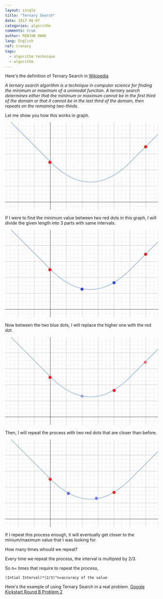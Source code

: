 ```yaml
---
layout: single
title: "Ternary Search"
date: 2017-06-07
categories: algorithm
comments: true
author: MINJUN KWAK
lang: English
ref: trenary
tags:
  - algorithm technique
  - algorithm
---
```


Here's the definition of Ternary Search in [Wikipedia]({{https://en.wikipedia.org/wiki/Ternary_search}})

*A ternary search algorithm is a technique in computer science for finding the minimum or maximum of a unimodal function. A ternary search determines either that the minimum or maximum cannot be in the first third of the domain or that it cannot be in the last third of the domain, then repeats on the remaining two-thirds.*

Let me show you how this works in graph.

<img src="/assets/images/tworeddots.png">

If I were to find the minimum value between two red dots in this graph, I will divide the given length into 3 parts with same intervals.

<img src="/assets/images/tworedtwoblue.png">

Now between the two blue dots, I will replace the higher one with the red dot.

<img src="/assets/images/threeredoneblue.png">

Then, I will repeat the process with two red dots that are closer than before.

<img src="/assets/images/finaldots.png">

If I repeat this process enough, it will eventually get closer to the minium/maximum value that I was looking for.

How many times whould we repeat? 

Every time we repeat the process, the interval is multipied by 2/3.

So n= times that require to repeat the process,

```
(Intial Interval)*(2/3)^n=accuracy of the value
```

Here's the example of using Ternary Search in a real problem.
[Google Kickstart Round B Problem 2]({{"/algorithm/google-kickstart-roundb-2/"}})